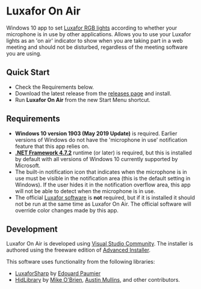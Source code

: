 # Luxafor On Air
Windows 10 app to set [Luxafor RGB lights](https://luxafor.com/products/) according to whether your microphone is in use by other applications. Allows you to use your Luxafor lights as an 'on air' indicator to show when you are taking part in a web meeting and should not be disturbed, regardless of the meeting software you are using.

## Quick Start

* Check the Requirements below.
* Download the latest release from the [releases page](https://github.com/jschlackman/LuxaforOnAir/releases) and install.
* Run **Luxafor On Air** from the new Start Menu shortcut.

## Requirements

* **Windows 10 version 1903 (May 2019 Update)** is required. Earlier versions of Windows do not have the 'microphone in use' notification feature that this app relies on.
* **[.NET Framework 4.7.2](https://dotnet.microsoft.com/download/dotnet-framework/thank-you/net472-web-installer)** runtime (or later) is required, but this is installed by default with all versions of Windows 10 currently supported by Microsoft.
* The built-in notification icon that indicates when the microphone is in use must be visible in the notification area (this is the default setting in Windows). If the user hides it in the notification overflow area, this app will not be able to detect when the microphone is in use.
* The official [Luxafor software](https://luxafor.com/download/) is **not** required, but if it is installed it should not be run at the same time as Luxafor On Air. The official software will override color changes made by this app.

## Development
Luxafor On Air is developed using [Visual Studio Community](https://visualstudio.microsoft.com/vs/community/). The installer is authored using the freeware edition of [Advanced Installer](https://www.advancedinstaller.com/).

This software uses functionality from the following libraries:
* [LuxaforSharp](https://github.com/Duncan-Idaho/LuxaforSharp) by [Edouard Paumier](https://github.com/Duncan-Idaho)
* [HidLibrary](https://github.com/mikeobrien/HidLibrary) by [Mike O'Brien](https://github.com/mikeobrien), [Austin Mullins](https://github.com/amullins83), and other contributors.
